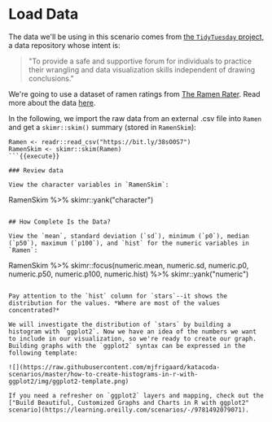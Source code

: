 # Load Data

The data we'll be using in this scenario comes from [the `TidyTuesday` project](https://github.com/rfordatascience/tidytuesday), a data repository whose intent is:

> "To provide a safe and supportive forum for individuals to practice their wrangling and data visualization skills independent of drawing conclusions."

We're going to use a dataset of ramen ratings from [The Ramen Rater](https://www.theramenrater.com/resources-2/the-list/). Read more about the data [here](https://github.com/rfordatascience/tidytuesday/tree/master/data/2019/2019-06-04).

In the following, we import the raw data from an external .csv file into `Ramen` and get a `skimr::skim()` summary (stored in `RamenSkim`):

```
Ramen <- readr::read_csv("https://bit.ly/38sO0S7")
RamenSkim <- skimr::skim(Ramen)
```{{execute}}

### Review data

View the character variables in `RamenSkim`:

```
RamenSkim %>%
  skimr::yank("character")
```{{execute}}

## How Complete Is the Data?

View the `mean`, standard deviation (`sd`), minimum (`p0`), median (`p50`), maximum (`p100`), and `hist` for the numeric variables in `Ramen`:

```
RamenSkim %>%
  skimr::focus(numeric.mean, numeric.sd,
               numeric.p0, numeric.p50, numeric.p100,
               numeric.hist) %>%
  skimr::yank("numeric")
```{{execute}}

Pay attention to the `hist` column for `stars`--it shows the distribution for the values. *Where are most of the values concentrated?*

We will investigate the distribution of `stars` by building a histogram with `ggplot2`. Now we have an idea of the numbers we want to include in our visualization, so we're ready to create our graph. Building graphs with the `ggplot2` syntax can be expressed in the following template:

![](https://raw.githubusercontent.com/mjfrigaard/katacoda-scenarios/master/how-to-create-histograms-in-r-with-ggplot2/img/ggplot2-template.png)

If you need a refresher on `ggplot2` layers and mapping, check out the ["Build Beautiful, Customized Graphs and Charts in R with ggplot2" scenario](https://learning.oreilly.com/scenarios/-/9781492079071).
